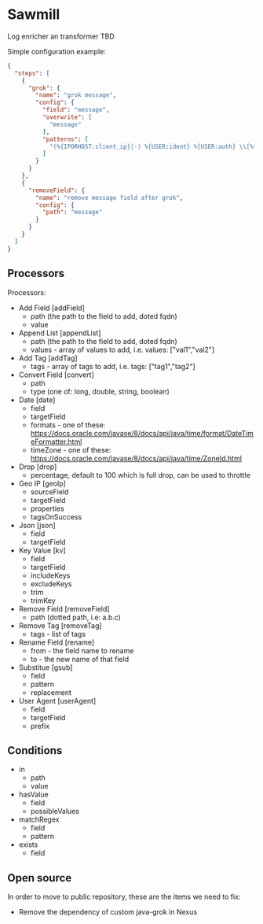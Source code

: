 # Sawmill
Log enricher an transformer TBD

Simple configuration example:
```json
{
  "steps": [
    {
      "grok": {
        "name": "grok message",
        "config": {
          "field": "message",
          "overwrite": [
            "message"
          ],
          "patterns": [
            "(%{IPORHOST:client_ip}|-) %{USER:ident} %{USER:auth} \\[%{HTTPDATE:timestamp}\\] \\\"(?:%{WORD:verb} %{NOTSPACE:request}(?: HTTP/%{NUMBER:httpversion})?|%{DATA:rawrequest})\\\" %{NUMBER:response:int} (?:%{NUMBER:bytes:float}|-) B %{DATA:thread} %{NUMBER:response_time:float} ms %{DATA:servername} %{DATA:client_id:int}(\\;%{NOTSPACE})? %{DATA:device_id} %{DATA}"
          ]
        }
      }
    },
    {
      "removeField": {
        "name": "remove message field after grok",
        "config": {
          "path": "message"
        }
      }
    }
  ]
}
```

## Processors


Processors:
- Add Field [addField]
	- path (the path to the field to add, doted fqdn) 
	- value 
- Append List [appendList]
	- path (the path to the field to add, doted fqdn) 
	- values - array of values to add, i.e. values: ["val1","val2"]
- Add Tag [addTag]
	- tags - array of tags to add, i.e. tags: ["tag1","tag2"]
- Convert Field [convert]
	- path
	- type (one of: long, double, string, boolean)
- Date [date]
	- field 
	- targetField
	- formats - one of these: https://docs.oracle.com/javase/8/docs/api/java/time/format/DateTimeFormatter.html
	- timeZone - one of these: https://docs.oracle.com/javase/8/docs/api/java/time/ZoneId.html
- Drop [drop]
	- percentage, default to 100 which is full drop, can be used to throttle
- Geo IP [geoIp]
	- sourceField
	- targetField
	- properties
	- tagsOnSuccess
- Json [json]
	- field
	- targetField
- Key Value [kv]
	- field
	- targetField
	- includeKeys
	- excludeKeys
	- trim
	- trimKey
- Remove Field [removeField]
	- path (dotted path, i.e: a.b.c)
- Remove Tag [removeTag]
	- tags - list of tags
- Rename Field [rename]
	- from - the field name to rename
	- to - the new name of that field
- Substitue [gsub]
	- field
	- pattern
	- replacement
- User Agent [userAgent]
	- field
	- targetField
	- prefix
  
## Conditions
- in
	- path
	- value
- hasValue
	- field
	- possibleValues
- matchRegex
	- field
	- pattern
- exists
	- field
	

## Open source
In order to move to public repository, these are the items we need to fix:
- Remove the dependency of custom java-grok in Nexus

